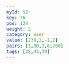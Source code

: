 ```yaml
---
myId: 52
key: 76
pos: 124
weight: 2
category: user
value: [239,2,-1,2]
pairs: [1,30,9,6,200]
tags: [28,43,49]
---
```

